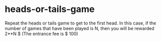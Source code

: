 # heads-or-tails-game
Repeat the heads or tails game to get to the first head. In this case, if the number of games that have been played is N, then you will be rewarded 2**N $
(The entrance fee is $ 100)
